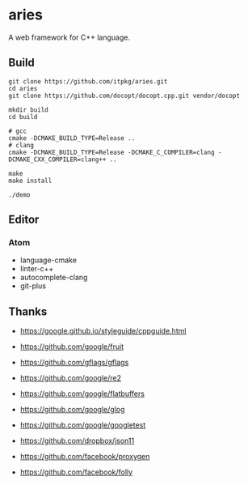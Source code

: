 # aries

A web framework for C++ language.

## Build
```
git clone https://github.com/itpkg/aries.git
cd aries
git clone https://github.com/docopt/docopt.cpp.git vendor/docopt

mkdir build
cd build

# gcc
cmake -DCMAKE_BUILD_TYPE=Release ..
# clang
cmake -DCMAKE_BUILD_TYPE=Release -DCMAKE_C_COMPILER=clang -DCMAKE_CXX_COMPILER=clang++ ..

make
make install

./demo
```

## Editor
### Atom
* language-cmake
* linter-c++
* autocomplete-clang
* git-plus

## Thanks

- <https://google.github.io/styleguide/cppguide.html>
- <https://github.com/google/fruit>
- <https://github.com/gflags/gflags>

- <https://github.com/google/re2>
- <https://github.com/google/flatbuffers>
- <https://github.com/google/glog>
- <https://github.com/google/googletest>
- <https://github.com/dropbox/json11>
- <https://github.com/facebook/proxygen>
- <https://github.com/facebook/folly>

